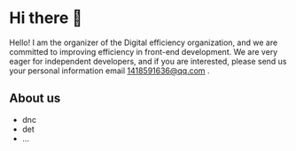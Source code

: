 # Hi there 👋

Hello! I am the organizer of the Digital efficiency organization, and we are committed to improving efficiency in front-end development. We are very eager for independent developers, and if you are interested, please send us your personal information email 1418591636@qq.com .

## About us

- dnc
- det
- ...
